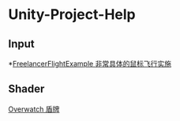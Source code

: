 # Unity-Project-Help
## Input
*[FreelancerFlightExample 非常具体的鼠标飞行实施](https://github.com/brihernandez/FreelancerFlightExample)   
## Shader
[Overwatch 盾牌](https://www.reddit.com/r/Unity3D/comments/9v3z9z/overwatch_shield_shader_made_for_a_course_at/)
